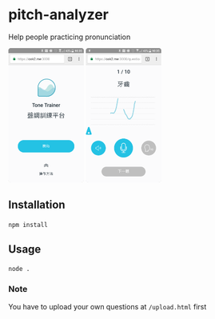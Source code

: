 # pitch-analyzer

Help people practicing pronunciation

<p>
  <img src="screenshot-index.png" width="30%">
  <img src="screenshot-challenge.png" width="30%">
</p>

## Installation

`npm install`

## Usage

`node .`

### Note

You have to upload your own questions at `/upload.html` first

